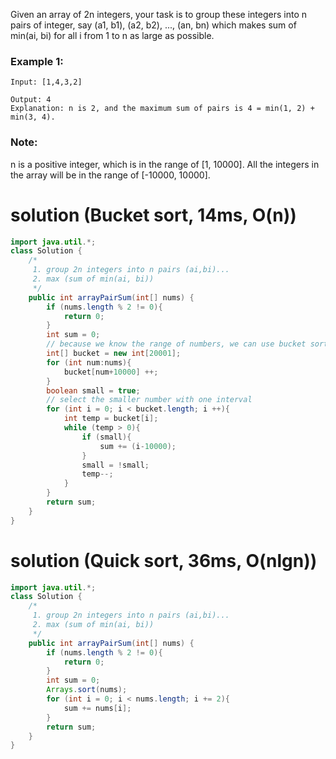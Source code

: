 Given an array of 2n integers, your task is to group these integers into n pairs of integer, say (a1, b1), (a2, b2), ..., (an, bn) which makes sum of min(ai, bi) for all i from 1 to n as large as possible.

### Example 1:
```
Input: [1,4,3,2]

Output: 4
Explanation: n is 2, and the maximum sum of pairs is 4 = min(1, 2) + min(3, 4).
```
### Note:
n is a positive integer, which is in the range of [1, 10000].
All the integers in the array will be in the range of [-10000, 10000].

# solution (Bucket sort, 14ms, O(n))
```java
import java.util.*;
class Solution {
    /* 
     1. group 2n integers into n pairs (ai,bi)...
     2. max (sum of min(ai, bi))
     */
    public int arrayPairSum(int[] nums) {
        if (nums.length % 2 != 0){
            return 0;
        }
        int sum = 0;
        // because we know the range of numbers, we can use bucket sort algorithm to be faster.
        int[] bucket = new int[20001];
        for (int num:nums){
            bucket[num+10000] ++;
        }
        boolean small = true;
        // select the smaller number with one interval
        for (int i = 0; i < bucket.length; i ++){
            int temp = bucket[i];
            while (temp > 0){
                if (small){
                    sum += (i-10000);
                }
                small = !small;
                temp--;
            }
        }
        return sum;
    }
}
```

# solution (Quick sort, 36ms, O(nlgn))
```java
import java.util.*;
class Solution {
    /* 
     1. group 2n integers into n pairs (ai,bi)...
     2. max (sum of min(ai, bi))
     */
    public int arrayPairSum(int[] nums) {
        if (nums.length % 2 != 0){
            return 0;
        }
        int sum = 0;
        Arrays.sort(nums);
        for (int i = 0; i < nums.length; i += 2){
            sum += nums[i];
        }
        return sum;
    }
}
```
